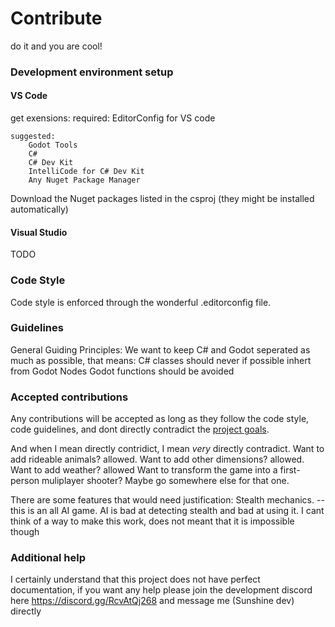 # Contribute
do it and you are cool!

### Development environment setup
#### VS Code

get exensions:
	required:
		EditorConfig for VS code

	suggested:
		Godot Tools	
		C#
		C# Dev Kit
		IntelliCode for C# Dev Kit
		Any Nuget Package Manager

Download the Nuget packages listed in the csproj (they might be installed automatically)

#### Visual Studio
TODO

### Code Style
Code style is enforced through the wonderful .editorconfig file.

### Guidelines
General Guiding Principles:
	We want to keep C# and Godot seperated as much as possible, that means:
		C# classes should never if possible inhert from Godot Nodes
		Godot functions should be avoided

### Accepted contributions
Any contributions will be accepted as long as they follow the code style, code guidelines, and dont directly contradict the [project goals](PROJECT_GOALS.md).

And when I mean directly contridict, I mean *very* directly contradict.
Want to add rideable animals? allowed.
Want to add other dimensions? allowed.
Want to add weather? allowed
Want to transform the game into a first-person muliplayer shooter? Maybe go somewhere else for that one.

There are some features that would need justification:
Stealth mechanics. -- this is an all AI game. AI is bad at detecting stealth and bad at using it. I cant think of a way to make this work, does not meant that it is impossible though





### Additional help
I certainly understand that this project does not have perfect documentation, if you want any help please join the development discord here https://discord.gg/RcvAtQj268 and message me (Sunshine dev) directly
